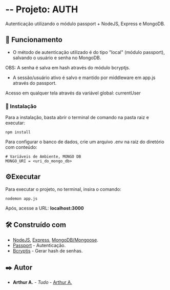 # -- Projeto: AUTH

Autenticação utilizando o módulo passport + NodeJS, Express e MongoDB.


## 🚀 Funcionamento

* O método de autenticação utilizado é do tipo "local" (módulo passport), salvando o usuário e senha no MongoDB.

OBS: A senha é salva em hash através do módulo bcryptjs.

* A sessão/usuário ativo é salvo e mantido por middleware em app.js através do passport.

Acesso em qualquer tela através da variável global: currentUser


### 🔧 Instalação

Para a instalação, basta abrir o terminal de comando na pasta raiz e executar:
```
npm install
```

Para configurar o banco de dados, crie um arquivo .env na raiz do diretório com conteúdo:
```
# Variáveis de Ambiente, MONGO DB
MONGO_URI = <uri_do_mongo_db>
```

## ⚙️Executar

Para executar o projeto, no terminal, insira o comando:
```
nodemon app.js
```

Após, acesse a URL: **localhost:3000**


## 🛠️ Construído com

* [NodeJS](http://www.dropwizard.io/1.0.2/docs/), [Express](https://expressjs.com/pt-br/), [MongoDB/Mongoose](https://mongoosejs.com/).
* [Passport](https://www.passportjs.org/) - Autenticação.
* [Bcryptjs](https://www.npmjs.com/package/bcryptjs) - Gerar hash de senhas.


## ✒️ Autor

* **Arthur A.** - *Tudo* - [Arthur A.](https://github.com/arthuralbert990)
